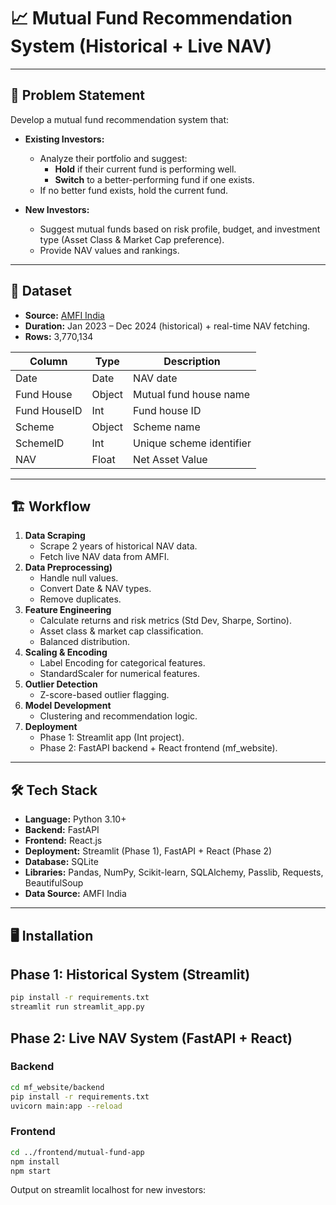 # 📈 Mutual Fund Recommendation System (Historical + Live NAV)
---

## 🏦 Problem Statement
Develop a mutual fund recommendation system that:

- **Existing Investors:**
  - Analyze their portfolio and suggest:
    - **Hold** if their current fund is performing well.
    - **Switch** to a better-performing fund if one exists.
  - If no better fund exists, hold the current fund.

- **New Investors:**
  - Suggest mutual funds based on risk profile, budget, and investment type (Asset Class & Market Cap preference).
  - Provide NAV values and rankings.

---

## 📌 Dataset
- **Source:** [AMFI India](https://www.amfiindia.com/)
- **Duration:** Jan 2023 – Dec 2024 (historical) + real-time NAV fetching.
- **Rows:** 3,770,134  

| Column       | Type     | Description              |
|--------------|----------|--------------------------|
| Date         | Date     | NAV date                |
| Fund House   | Object   | Mutual fund house name  |
| Fund HouseID | Int      | Fund house ID          |
| Scheme       | Object   | Scheme name            |
| SchemeID     | Int      | Unique scheme identifier|
| NAV          | Float    | Net Asset Value        |

---

## 🏗 Workflow
1. **Data Scraping**
   - Scrape 2 years of historical NAV data.
   - Fetch live NAV data from AMFI.
2. **Data Preprocessing)**
   - Handle null values.
   - Convert Date & NAV types.
   - Remove duplicates.
3. **Feature Engineering**
   - Calculate returns and risk metrics (Std Dev, Sharpe, Sortino).
   - Asset class & market cap classification.
   - Balanced distribution.
4. **Scaling & Encoding**
   - Label Encoding for categorical features.
   - StandardScaler for numerical features.
5. **Outlier Detection**
   - Z-score-based outlier flagging.
6. **Model Development**
   - Clustering and recommendation logic.
7. **Deployment**
   - Phase 1: Streamlit app (Int project).
   - Phase 2: FastAPI backend + React frontend (mf_website).

---

## 🛠 Tech Stack
- **Language:** Python 3.10+
- **Backend:** FastAPI
- **Frontend:** React.js
- **Deployment:** Streamlit (Phase 1), FastAPI + React (Phase 2)
- **Database:** SQLite
- **Libraries:** Pandas, NumPy, Scikit-learn, SQLAlchemy, Passlib, Requests, BeautifulSoup
- **Data Source:** AMFI India

---

## 🖥 Installation
## Phase 1: Historical System (Streamlit)
```bash
pip install -r requirements.txt
streamlit run streamlit_app.py
````

## Phase 2: Live NAV System (FastAPI + React)

### Backend

```bash
cd mf_website/backend
pip install -r requirements.txt
uvicorn main:app --reload
```

### Frontend

```bash
cd ../frontend/mutual-fund-app
npm install
npm start
```

Output on streamlit localhost for new investors:
